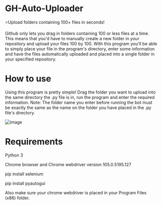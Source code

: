 # GH-Auto-Uploader
⭐Upload folders containing 100+ files in seconds!

Github only lets you drag in folders containing 100 or less files at a time. This means that you'd have to manually create a new folder in your repository and upload your files 100 by 100. With this program you'll be able to simply place your file in the program's directory, enter some information and have the files automatically uploaded and placed into a single folder in your specified repository.
# How to use

Using this program is pretty simple! Drag the folder you want to upload into the same directory the .py file is in, run the program and enter the required information. Note: The folder name you enter before running the bot must be exactly the same as the name on the folder you have placed in the .py file's directory.

![image](https://user-images.githubusercontent.com/112593394/192681980-9cb6a505-a268-4567-9c91-fb956604ea9a.png)

# Requirements

Python 3

Chrome browser and Chrome webdriver version 105.0.5195.127

pip install selenium

pip install pyautogui

Also make sure your chrome webdriver is placed in your Program Files (x86) folder.
